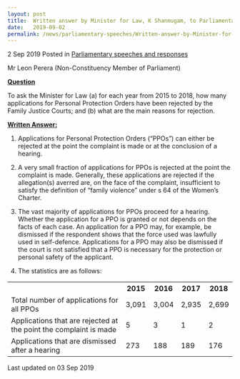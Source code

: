 ```yaml
---
layout: post
title:  Written answer by Minister for Law, K Shanmugam, to Parliamentary Question on Personal Protection Orders
date:   2019-09-02
permalink: /news/parliamentary-speeches/Written-answer-by-Minister-for-Law-K-Shanmugam-to-PQ-on-Personal-Protection-Orders
---
```



2 Sep 2019 Posted in [Parliamentary speeches and responses](/news/parliamentary-speeches) 

Mr Leon Perera (Non-Constituency Member of Parliament)


**<u>Question</u>**

To ask the Minister for Law (a) for each year from 2015 to 2018, how many applications for Personal Protection Orders have been rejected by the Family Justice Courts; and (b) what are the main reasons for rejection. 

**<u>Written Answer:</u>**


1. Applications for Personal Protection Orders (“PPOs”) can either be rejected at the point the complaint is made or at the conclusion of a hearing.
 
2. A very small fraction of applications for PPOs is rejected at the point the complaint is made. Generally, these applications are rejected if the allegation(s) averred are, on the face of the complaint, insufficient to satisfy the definition of “family violence” under s 64 of the Women’s Charter.
 
3. The vast majority of applications for PPOs proceed for a hearing. Whether the application for a PPO is granted or not depends on the facts of each case. An application for a PPO may, for example, be dismissed if the respondent shows that the force used was lawfully used in self-defence.
Applications for a PPO may also be dismissed if the court is not satisfied that a PPO is necessary for the protection or personal safety of the applicant.


4. The statistics are as follows: 


<table class="table-v">
<tr>
<th></th>
<th>2015</th>
<th>2016</th>
<th>2017</th>
<th>2018</th>
</tr>
<tr>
<td>Total number of applications for all PPOs</td>
<td>3,091</td>
<td>3,004</td>
<td>2,935</td>
<td>2,699</td>
</tr>
<tr>
<td>Applications that are rejected at the point the complaint is made</td>
<td>5</td>
<td>3</td>
<td>1</td>
<td>2</td>
</tr>
<tr>
<td>Applications that are dismissed after a hearing</td>
<td>273</td>
<td>188</td>
<td>189</td>
<td>176</td>
</tr>
</table>

<p class="right-side-updated">Last updated on 03 Sep 2019</p> 
